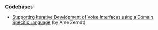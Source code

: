 ### Codebases
- [Supporting Iterative Development of Voice Interfaces using a Domain Specific Language](https://github.com/arne-z/BachelorThesis)  (by Arne Zerndt)  

